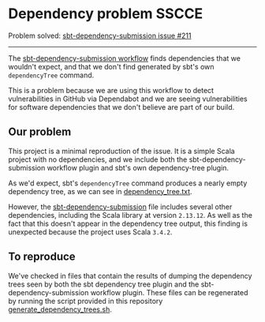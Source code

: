 # Dependency problem SSCCE

Problem solved:
[sbt-dependency-submission issue #211](https://github.com/scalacenter/sbt-dependency-submission/issues/211)

----------------

The [sbt-dependency-submission workflow](https://github.com/scalacenter/sbt-dependency-submission) finds dependencies that we wouldn't expect, and that we don't find generated by sbt's own `dependencyTree` command.

This is a problem because we are using this workflow to detect vulnerabilities in GitHub via Dependabot and we are seeing vulnerabilities for software dependencies that we don't believe are part of our build.

## Our problem

This project is a minimal reproduction of the issue. It is a simple Scala project with no dependencies, and we include both the sbt-dependency-submission workflow plugin and sbt's own dependency-tree plugin.

As we'd expect, sbt's `dependencyTree` command produces a nearly empty dependency tree, as we can see in [dependency_tree.txt](dependency_tree.txt).

However, the [sbt-dependency-submission](sbt_dependency_submission_workflow.json) file includes several other dependencies, including the Scala library at version `2.13.12`. As well as the fact that this doesn't appear in the dependency tree output, this finding is unexpected because the project uses Scala `3.4.2`.

## To reproduce

We've checked in files that contain the results of dumping the dependency trees seen by both the sbt dependency tree plugin and the sbt-dependency-submission workflow plugin.
These files can be regenerated by running the script provided in this repository [generate_dependency_trees.sh](generate_dependency_trees.sh).

